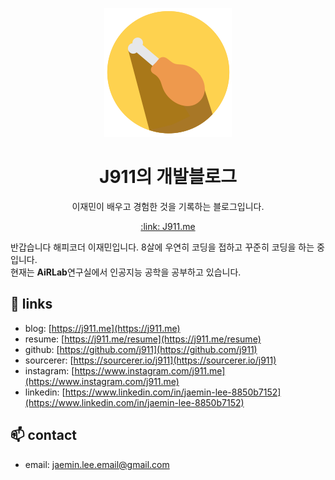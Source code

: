 <p align="center">
  <img src="assets/image/logo-round.png">
  <h1 align="center">J911의 개발블로그</h1>
  <p align="center">이재민이 배우고 경험한 것을 기록하는 블로그입니다.</p>
  <p align="center"><a href="https://j911.me" target="_blank">:link: J911.me</a></p>
</p>

반갑습니다 해피코더 이재민입니다. 8살에 우연히 코딩을 접하고 꾸준히 코딩을 하는 중입니다.    
현재는 **AiRLab**연구실에서 인공지능 공학을 공부하고 있습니다.

## :link: links
- blog: [https://j911.me](https://j911.me)
- resume: [https://j911.me/resume](https://j911.me/resume)
- github: [https://github.com/j911](https://github.com/j911)
- sourcerer: [https://sourcerer.io/j911](https://sourcerer.io/j911)
- instagram: [https://www.instagram.com/j911.me](https://www.instagram.com/j911.me)
- linkedin: [https://www.linkedin.com/in/jaemin-lee-8850b7152](https://www.linkedin.com/in/jaemin-lee-8850b7152)

## :mailbox: contact
- email: jaemin.lee.email@gmail.com
